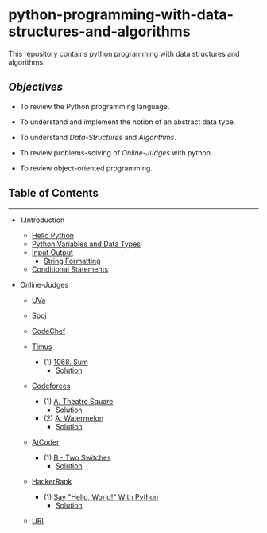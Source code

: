 # python-programming-with-data-structures-and-algorithms
This repository contains python programming with data structures and algorithms.

## *Objectives*

- To review the Python programming language.

- To understand and implement the notion of an abstract data type.

- To understand *Data-Structures* and *Algorithms*.

- To review problems-solving of *Online-Judges*  with python.

- To review object-oriented programming. 

## Table of Contents
 -----
 
- 1.Introduction
  
    - [Hello Python](https://github.com/rezwanulhaquerezwan/python-programming-with-data-structures-and-algorithms/blob/master/Hello%20Python.py)
    - [Python Variables and Data Types](https://github.com/rezwanulhaquerezwan/python-programming-with-data-structures-and-algorithms/blob/master/Python%20Variables%20and%20Data%20Types.py)
    - [Input Output](https://github.com/rezwanulhaquerezwan/python-programming-with-data-structures-and-algorithms/blob/master/Input%20Output.py)
        - [String Formatting](https://github.com/rezwanulhaquerezwan/python-programming-with-data-structures-and-algorithms/blob/master/String%20Formatting.py)
    - [Conditional Statements](https://github.com/rezwanulhaquerezwan/python-programming-with-data-structures-and-algorithms/blob/master/Conditional%20Statements.py)   
     
    
    
- Online-Judges 
   
   - [UVa](https://uva.onlinejudge.org/)
   
   
   - [Spoj](http://www.spoj.com/)
   
   
   - [CodeChef](https://www.codechef.com/)
   
   
   - [Timus]()
        - (1) [1068. Sum](https://timus.spatarel.ro/problem.aspx%3Fspace=1&num=1068)
            - [Solution](https://github.com/rezwanulhaquerezwan/python-programming-with-data-structures-and-algorithms/blob/master/Timus/1068.%20Sum.py)
   

   - [Codeforces](http://codeforces.com/)
        - (1) [A. Theatre Square](http://codeforces.com/problemset/problem/1/A)
            - [Solution](https://github.com/rezwanulhaquerezwan/python-programming-with-data-structures-and-algorithms/blob/master/Codeforces/A.%20Theatre%20Square.py)
        - (2) [A. Watermelon](http://codeforces.com/problemset/problem/4/A)
            - [Solution](https://github.com/rezwanulhaquerezwan/python-programming-with-data-structures-and-algorithms/blob/master/Codeforces/A.%20Watermelon.py)
            
    
    
    - [AtCoder](http://atcoder.jp/)
        - (1) [B - Two Switches](http://abc070.contest.atcoder.jp/tasks/abc070_b)
            - [Solution](https://github.com/rezwanulhaquerezwan/python-programming-with-data-structures-and-algorithms/blob/master/AtCoder/B%20-%20Two%20Switches.py)
            
     

    - [HackerRank](https://www.hackerrank.com/dashboard)
        - (1) [Say "Hello, World!" With Python](https://www.hackerrank.com/challenges/py-hello-world)
           - [Solution](https://github.com/rezwanulhaquerezwan/python-programming-with-data-structures-and-algorithms/blob/master/HackerRank/Say%20%22Hello%2C%20World!%22%20With%20Python.py)

    
    
    - [URI](https://www.urionlinejudge.com.br/judge/en) 
